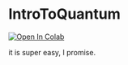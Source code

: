# IntroToQuantum
[![Open In Colab](https://colab.research.google.com/assets/colab-badge.svg)](https://colab.research.google.com/github/TrystanKaes/Intro-to-Qubits-and-Quantum-Computing/blob/main/Intro_to_Qubits_and_Quantum_Computing_a_hands_on_demo.ipynb)
<!-- [![Open In Binder](https://mybinder.org/badge_logo.svg)](https://mybinder.org/v2/gh/TrystanKaes/Intro-to-Qubits-and-Quantum-Computing/main?filepath=Intro_to_Qubits_and_Quantum_Computing_a_hands_on_demo.ipynb) -->

it is super easy, I promise.
